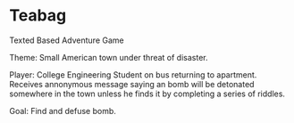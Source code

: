 # Teabag
Texted Based Adventure Game

Theme: Small American town under threat of disaster.

Player: College Engineering Student on bus returning to apartment. 
Receives annonymous message saying an bomb will be detonated somewhere in the town unless he finds it by completing a series of riddles.

Goal: Find and defuse bomb.
